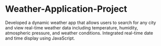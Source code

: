 # Weather-Application-Project
Developed a dynamic weather app that allows users to search for any city and view real-time weather data including temperature, humidity, atmospheric pressure, and weather conditions. Integrated real-time date and time display using JavaScript.
